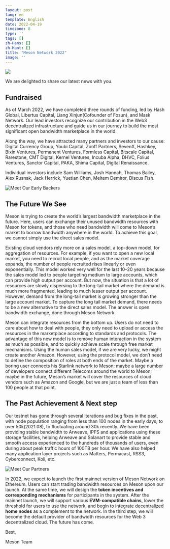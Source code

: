 ```yaml
---
layout: post
lang: en
template: English
date: 2022-04-19
timezone: 8
type: ''
tags: []
zh-Hans: []
zh-Hant: []
title: "Meson Network 2022"
image: ''
---
```


![](https://miro.medium.com/1*JlZNUTxANZ9K6LxOdGtOiw.jpeg)

We are delighted to share our latest news with you.

## Fundraised

As of March 2022, we have completed three rounds of funding, led by Hash Global, Libertus Capital, Liang Xinjun(Cofounder of Fosun), and Mask Network. Our lead investors recognize our contribution in the Web3 decentralized infrastructure and guide us in our journey to build the most significant open bandwidth marketplace in the world.

Along the way, we have attracted many partners and investors to our cause: Digital Currency Group, Youbi Capital, Zonff Partners, SevenX, Hashkey, Bixin Ventures, Permanent Ventures, Formless Capital, Bitscale Capital, Rarestone, CMT Digital, Kernel Ventures, Incuba Alpha, DHVC, Folius Ventures, Sanctor Capital, PAKA, Shima Capital, Digital Renaissance.

Individual investors include Sam Williams, Josh Hannah, Thomas Bailey, Alex Rusnak, Jack Herrick, Yuetian Chen, Meltem Demiror, Discus Fish.

![Meet Our Early Backers](https://miro.medium.com/1*xbHG5p070BCFLdm0F2-kSw.jpeg)

## The Future We See

Meson is trying to create the world’s largest bandwidth marketplace in the future. Here, users can exchange their unused bandwidth resources with Meson for tokens, and those who need bandwidth will come to Meson’s market to borrow bandwidth anywhere in the world. To achieve this goal, we cannot simply use the direct sales model.

Existing cloud vendors rely more on a sales model, a top-down model, for aggregation of resources. For example, if you want to open a new local market, you need to recruit local people, and as the market coverage expands, the number of people recruited rises linearly or even exponentially. This model worked very well for the last 10–20 years because the sales model led to people targeting medium to large accounts, which can provide high output per account. But now, the situation is that a lot of resources are slowly dispersing to the long-tail market where the demand is much more fragmented, leading to much lesser output per account. However, demand from the long-tail market is growing stronger than the large account market. To capture the long tail market demand, there needs to be a new alternative to the direct sales model. The answer is open bandwidth exchange, done through Meson Network.

Meson can integrate resources from the bottom up. Users do not need to care about how to deal with people, they only need to upload or access the resources in the marketplace according to standards and protocols. The advantage of this new model is to remove human interaction in the system as much as possible, and to quickly achieve scale through free market mechanisms. Using the human sales model, if we are very lucky, we might create another Amazon. However, using the protocol model, we don’t need to define the composition of roles at both ends of the market. Maybe a boring user connects his Starlink network to Meson; maybe a large number of developers connect different Telecoms around the world to Meson; maybe in the future, Meson’s market will cover the resources of cloud vendors such as Amazon and Google, but we are just a team of less than 100 people at that point.

## The Past Achievement & Next step

Our testnet has gone through several iterations and bug fixes in the past, with node population ranging from less than 100 nodes in the early days, to over 50k(2021.08), to fluctuating around 30k recently. We have been providing stable bandwidth to Arweave, IPFS and applications using these storage facilities, helping Arweave and Solanart to provide stable and smooth access experienced to the hundreds of thousands of users, even during about peak traffic hours of 100TB per hour. We have also helped many application layer projects such as Matters, Permacast, RSS3, Cyberconnect, Koii, etc.

![Meet Our Partners](https://miro.medium.com/1*xUuWO5bLROLI6KYrhR1R4A.jpeg)

In 2022, we expect to launch the first mainnet version of Meson Network on Ethereum. Users can start trading bandwidth resources on Meson upon our launch. At the same time, we will design the **token incentives and corresponding mechanisms** for participants in the system. After the mainnet launch, we will support various **EVM-compatible chains**, lower the threshold for users to use the network, and begin to integrate decentralized **home nodes** as a complement to the network. In the third step, we will become the default provider of bandwidth resources for the Web 3 decentralized cloud. The future has come.

Best,

Meson Team
